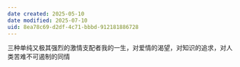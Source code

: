 ```yaml
---
date created: 2025-05-10
date modified: 2025-07-10
uid: 8ea78c69-d2df-4c71-bbbd-912181886728
---
```


三种单纯又极其强烈的激情支配者我的一生，对爱情的渴望，对知识的追求，对人类苦难不可遏制的同情
